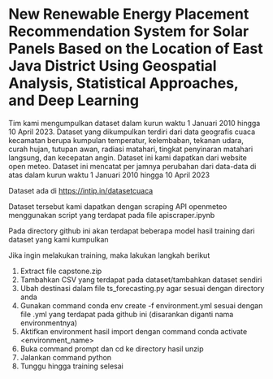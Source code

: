 # New Renewable Energy Placement Recommendation System for Solar Panels Based on the Location of East Java District Using Geospatial Analysis, Statistical Approaches, and Deep Learning

Tim kami mengumpulkan dataset dalam kurun waktu 1 Januari 2010 hingga 10 April 2023. Dataset yang dikumpulkan terdiri dari data geografis cuaca kecamatan berupa kumpulan temperatur, kelembaban, tekanan udara, curah hujan, tutupan awan, radiasi matahari, tingkat penyinaran matahari langsung, dan kecepatan angin. Dataset ini kami dapatkan dari website open meteo. Dataset ini mencatat per jamnya perubahan dari data-data di atas dalam kurun waktu 1 Januari 2010 hingga 10 April 2023

Dataset ada di https://intip.in/datasetcuaca

Dataset tersebut kami dapatkan dengan scraping API openmeteo menggunakan script yang terdapat pada file apiscraper.ipynb

Pada directory github ini akan terdapat beberapa model hasil training dari dataset yang kami kumpulkan 

Jika ingin melakukan training, maka lakukan langkah berikut

1. Extract file capstone.zip
2. Tambahkan CSV yang terdapat pada dataset/tambahkan dataset sendiri
3. Ubah destinasi dalam file ts_forecasting.py agar sesuai dengan directory anda
4. Gunakan command conda env create -f environment.yml sesuai dengan file .yml yang terdapat pada github ini (disarankan diganti nama environmentnya)
5. Aktifkan environment hasil import dengan command conda activate <environment_name>
6. Buka command prompt dan cd ke directory hasil unzip
7. Jalankan command python
8. Tunggu hingga training selesai

